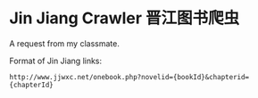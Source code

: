 # Jin Jiang Crawler 晋江图书爬虫
A request from my classmate.

Format of Jin Jiang links:
```
http://www.jjwxc.net/onebook.php?novelid={bookId}&chapterid={chapterId}
```

